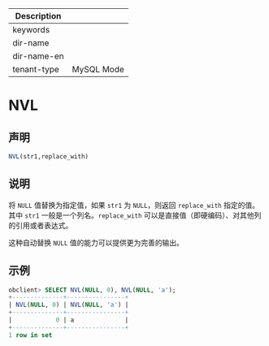 | Description   |                 |
|---------------|-----------------|
| keywords      |                 |
| dir-name      |                 |
| dir-name-en   |                 |
| tenant-type   | MySQL Mode      |

# NVL

## 声明

```sql
NVL(str1,replace_with)
```

## 说明

将 `NULL` 值替换为指定值，如果 `str1` 为 `NULL`，则返回 `replace_with` 指定的值。其中 `str1` 一般是一个列名。`replace_with` 可以是直接值（即硬编码）、对其他列的引用或者表达式。

这种自动替换 `NULL` 值的能力可以提供更为完善的输出。

## 示例

```sql
obclient> SELECT NVL(NULL, 0), NVL(NULL, 'a');
+--------------+----------------+
| NVL(NULL, 0) | NVL(NULL, 'a') |
+--------------+----------------+
|            0 | a              |
+--------------+----------------+
1 row in set
```
